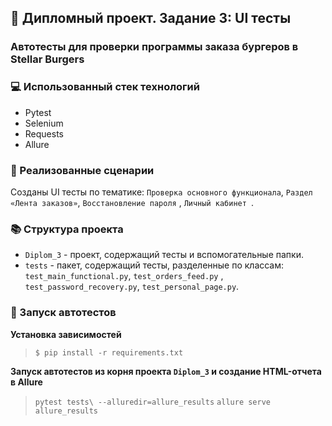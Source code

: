 ## :green_book: Дипломный проект. Задание 3: UI тесты

### Автотесты для проверки программы заказа бургеров в Stellar Burgers

### :computer: Использованный стек технологий

* Pytest
* Selenium
* Requests
* Allure

### :pushpin: Реализованные сценарии

Созданы UI тесты по тематике: `Проверка основного функционала`, `Раздел «Лента заказов»`, `Восстановление пароля`
, `Личный кабинет `.

### :books: Структура проекта

- `Diplom_3` - проект, содержащий тесты и вспомогательные папки.
- `tests` - пакет, содержащий тесты, разделенные по классам: `test_main_functional.py`, `test_orders_feed.py`
  , `test_password_recovery.py`, `test_personal_page.py`.

### :running: Запуск автотестов

**Установка зависимостей**

> `$ pip install -r requirements.txt`

**Запуск автотестов из корня проекта `Diplom_3` и создание HTML-отчета в Allure**

> `pytest tests\ --alluredir=allure_results`
> `allure serve allure_results`
